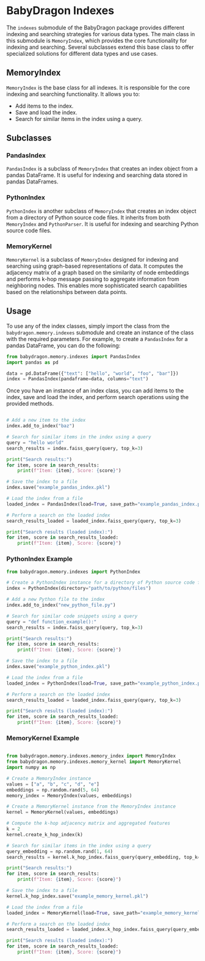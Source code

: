 # BabyDragon Indexes

The `indexes` submodule of the BabyDragon package provides different indexing
and searching strategies for various data types. The main class in this
submodule is `MemoryIndex`, which provides the core functionality for indexing
and searching. Several subclasses extend this base class to offer specialized
solutions for different data types and use cases.

## MemoryIndex

`MemoryIndex` is the base class for all indexes. It is responsible for the core
indexing and searching functionality. It allows you to:

- Add items to the index.
- Save and load the index.
- Search for similar items in the index using a query.

## Subclasses

### PandasIndex

`PandasIndex` is a subclass of `MemoryIndex` that creates an index object from a
pandas DataFrame. It is useful for indexing and searching data stored in pandas
DataFrames.

### PythonIndex

`PythonIndex` is another subclass of `MemoryIndex` that creates an index object
from a directory of Python source code files. It inherits from both
`MemoryIndex` and `PythonParser`. It is useful for indexing and searching Python
source code files.

### MemoryKernel

`MemoryKernel` is a subclass of `MemoryIndex` designed for indexing and
searching using graph-based representations of data. It computes the adjacency
matrix of a graph based on the similarity of node embeddings and performs k-hop
message passing to aggregate information from neighboring nodes. This enables
more sophisticated search capabilities based on the relationships between data
points.

## Usage

To use any of the index classes, simply import the class from the
`babydragon.memory.indexes` submodule and create an instance of the class with
the required parameters. For example, to create a `PandasIndex` for a pandas
DataFrame, you can do the following:

```python
from babydragon.memory.indexes import PandasIndex
import pandas as pd

data = pd.DataFrame({"text": ["hello", "world", "foo", "bar"]})
index = PandasIndex(pandaframe=data, columns="text")
```

Once you have an instance of an index class, you can add items to the index,
save and load the index, and perform search operations using the provided
methods.

```python

# Add a new item to the index
index.add_to_index("baz")

# Search for similar items in the index using a query
query = "hello world"
search_results = index.faiss_query(query, top_k=3)

print("Search results:")
for item, score in search_results:
    print(f"Item: {item}, Score: {score}")

# Save the index to a file
index.save("example_pandas_index.pkl")

# Load the index from a file
loaded_index = PandasIndex(load=True, save_path="example_pandas_index.pkl")

# Perform a search on the loaded index
search_results_loaded = loaded_index.faiss_query(query, top_k=3)

print("Search results (loaded index):")
for item, score in search_results_loaded:
    print(f"Item: {item}, Score: {score}")

```

### PythonIndex Example

```python
from babydragon.memory.indexes import PythonIndex

# Create a PythonIndex instance for a directory of Python source code files
index = PythonIndex(directory="path/to/python/files")

# Add a new Python file to the index
index.add_to_index("new_python_file.py")

# Search for similar code snippets using a query
query = "def function_example():"
search_results = index.faiss_query(query, top_k=3)

print("Search results:")
for item, score in search_results:
    print(f"Item: {item}, Score: {score}")

# Save the index to a file
index.save("example_python_index.pkl")

# Load the index from a file
loaded_index = PythonIndex(load=True, save_path="example_python_index.pkl")

# Perform a search on the loaded index
search_results_loaded = loaded_index.faiss_query(query, top_k=3)

print("Search results (loaded index):")
for item, score in search_results_loaded:
    print(f"Item: {item}, Score: {score}")
```

### MemoryKernel Example

```python

from babydragon.memory.indexes.memory_index import MemoryIndex
from babydragon.memory.indexes.memory_kernel import MemoryKernel
import numpy as np

# Create a MemoryIndex instance
values = ["a", "b", "c", "d", "e"]
embeddings = np.random.rand(5, 64)
memory_index = MemoryIndex(values, embeddings)

# Create a MemoryKernel instance from the MemoryIndex instance
kernel = MemoryKernel(values, embeddings)

# Compute the k-hop adjacency matrix and aggregated features
k = 2
kernel.create_k_hop_index(k)

# Search for similar items in the index using a query
query_embedding = np.random.rand(1, 64)
search_results = kernel.k_hop_index.faiss_query(query_embedding, top_k=3)

print("Search results:")
for item, score in search_results:
    print(f"Item: {item}, Score: {score}")

# Save the index to a file
kernel.k_hop_index.save("example_memory_kernel.pkl")

# Load the index from a file
loaded_index = MemoryKernel(load=True, save_path="example_memory_kernel.pkl")

# Perform a search on the loaded index
search_results_loaded = loaded_index.k_hop_index.faiss_query(query_embedding, top_k=3)

print("Search results (loaded index):")
for item, score in search_results_loaded:
    print(f"Item: {item}, Score: {score}")
```
